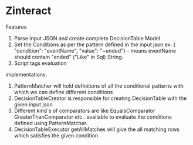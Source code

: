 # Zinteract
Features
1. Parse input JSON and create complete DecisionTable Model
2. Set the Conditions as per the pattern defined in the input json
    ex:  { "condition": "eventName",  "value": "~ended"}  - means eventName should contain "ended" ("Like" in Sql) String.
3. Script tags evaluation

implementations:
1. PatternMatcher will hold definitions of all the conditional patterns with which we can define different conditions
2. DecisionTableCreator is responsible for creating DecisionTable with the given input json
3. Different kind`s of comparators are like EqualsComparator GreaterThanComparator etc.. available to evaluate the conditions defined using PatternMatcher.
4. DecisionTableExecutor getAllMatches will give the all matching rows which satisfies the given condition